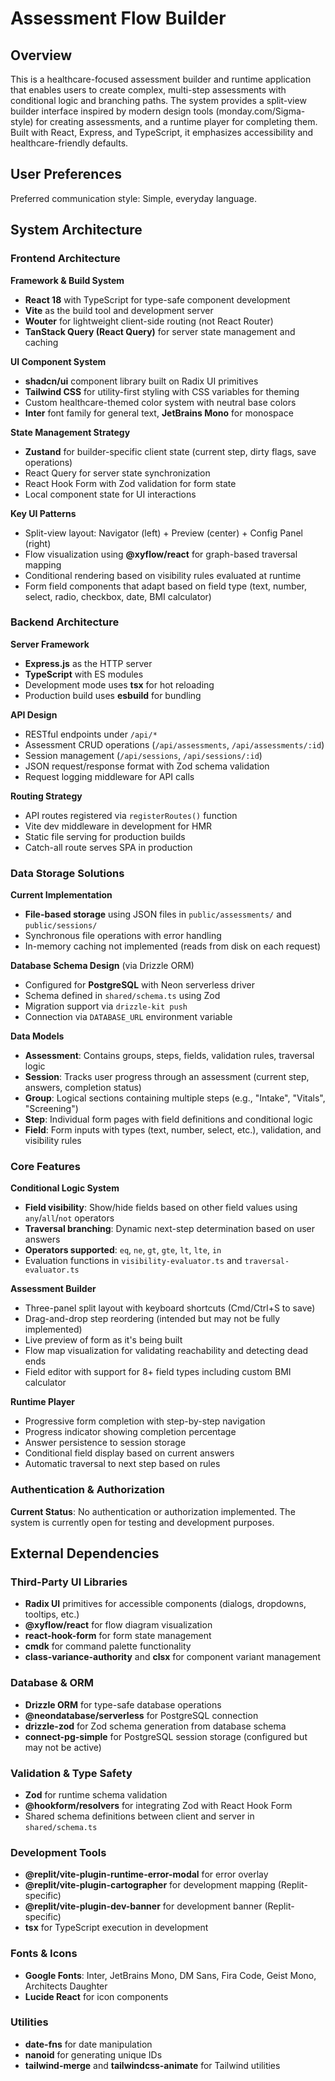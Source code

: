 # Assessment Flow Builder

## Overview

This is a healthcare-focused assessment builder and runtime application that enables users to create complex, multi-step assessments with conditional logic and branching paths. The system provides a split-view builder interface inspired by modern design tools (monday.com/Sigma-style) for creating assessments, and a runtime player for completing them. Built with React, Express, and TypeScript, it emphasizes accessibility and healthcare-friendly defaults.

## User Preferences

Preferred communication style: Simple, everyday language.

## System Architecture

### Frontend Architecture

**Framework & Build System**
- **React 18** with TypeScript for type-safe component development
- **Vite** as the build tool and development server
- **Wouter** for lightweight client-side routing (not React Router)
- **TanStack Query (React Query)** for server state management and caching

**UI Component System**
- **shadcn/ui** component library built on Radix UI primitives
- **Tailwind CSS** for utility-first styling with CSS variables for theming
- Custom healthcare-themed color system with neutral base colors
- **Inter** font family for general text, **JetBrains Mono** for monospace

**State Management Strategy**
- **Zustand** for builder-specific client state (current step, dirty flags, save operations)
- React Query for server state synchronization
- React Hook Form with Zod validation for form state
- Local component state for UI interactions

**Key UI Patterns**
- Split-view layout: Navigator (left) + Preview (center) + Config Panel (right)
- Flow visualization using **@xyflow/react** for graph-based traversal mapping
- Conditional rendering based on visibility rules evaluated at runtime
- Form field components that adapt based on field type (text, number, select, radio, checkbox, date, BMI calculator)

### Backend Architecture

**Server Framework**
- **Express.js** as the HTTP server
- **TypeScript** with ES modules
- Development mode uses **tsx** for hot reloading
- Production build uses **esbuild** for bundling

**API Design**
- RESTful endpoints under `/api/*`
- Assessment CRUD operations (`/api/assessments`, `/api/assessments/:id`)
- Session management (`/api/sessions`, `/api/sessions/:id`)
- JSON request/response format with Zod schema validation
- Request logging middleware for API calls

**Routing Strategy**
- API routes registered via `registerRoutes()` function
- Vite dev middleware in development for HMR
- Static file serving for production builds
- Catch-all route serves SPA in production

### Data Storage Solutions

**Current Implementation**
- **File-based storage** using JSON files in `public/assessments/` and `public/sessions/`
- Synchronous file operations with error handling
- In-memory caching not implemented (reads from disk on each request)

**Database Schema Design** (via Drizzle ORM)
- Configured for **PostgreSQL** with Neon serverless driver
- Schema defined in `shared/schema.ts` using Zod
- Migration support via `drizzle-kit push`
- Connection via `DATABASE_URL` environment variable

**Data Models**
- **Assessment**: Contains groups, steps, fields, validation rules, traversal logic
- **Session**: Tracks user progress through an assessment (current step, answers, completion status)
- **Group**: Logical sections containing multiple steps (e.g., "Intake", "Vitals", "Screening")
- **Step**: Individual form pages with field definitions and conditional logic
- **Field**: Form inputs with types (text, number, select, etc.), validation, and visibility rules

### Core Features

**Conditional Logic System**
- **Field visibility**: Show/hide fields based on other field values using `any`/`all`/`not` operators
- **Traversal branching**: Dynamic next-step determination based on user answers
- **Operators supported**: `eq`, `ne`, `gt`, `gte`, `lt`, `lte`, `in`
- Evaluation functions in `visibility-evaluator.ts` and `traversal-evaluator.ts`

**Assessment Builder**
- Three-panel split layout with keyboard shortcuts (Cmd/Ctrl+S to save)
- Drag-and-drop step reordering (intended but may not be fully implemented)
- Live preview of form as it's being built
- Flow map visualization for validating reachability and detecting dead ends
- Field editor with support for 8+ field types including custom BMI calculator

**Runtime Player**
- Progressive form completion with step-by-step navigation
- Progress indicator showing completion percentage
- Answer persistence to session storage
- Conditional field display based on current answers
- Automatic traversal to next step based on rules

### Authentication & Authorization

**Current Status**: No authentication or authorization implemented. The system is currently open for testing and development purposes.

## External Dependencies

### Third-Party UI Libraries
- **Radix UI** primitives for accessible components (dialogs, dropdowns, tooltips, etc.)
- **@xyflow/react** for flow diagram visualization
- **react-hook-form** for form state management
- **cmdk** for command palette functionality
- **class-variance-authority** and **clsx** for component variant management

### Database & ORM
- **Drizzle ORM** for type-safe database operations
- **@neondatabase/serverless** for PostgreSQL connection
- **drizzle-zod** for Zod schema generation from database schema
- **connect-pg-simple** for PostgreSQL session storage (configured but may not be active)

### Validation & Type Safety
- **Zod** for runtime schema validation
- **@hookform/resolvers** for integrating Zod with React Hook Form
- Shared schema definitions between client and server in `shared/schema.ts`

### Development Tools
- **@replit/vite-plugin-runtime-error-modal** for error overlay
- **@replit/vite-plugin-cartographer** for development mapping (Replit-specific)
- **@replit/vite-plugin-dev-banner** for development banner (Replit-specific)
- **tsx** for TypeScript execution in development

### Fonts & Icons
- **Google Fonts**: Inter, JetBrains Mono, DM Sans, Fira Code, Geist Mono, Architects Daughter
- **Lucide React** for icon components

### Utilities
- **date-fns** for date manipulation
- **nanoid** for generating unique IDs
- **tailwind-merge** and **tailwindcss-animate** for Tailwind utilities